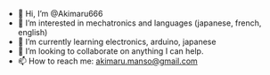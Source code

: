 - 👋 Hi, I’m @Akimaru666
- 👀 I’m interested in mechatronics and languages (japanese, french, english)
- 🌱 I’m currently learning electronics, arduino, japanese
- 💞️ I’m looking to collaborate on anything I can help.
- 📫 How to reach me: akimaru.manso@gmail.com

<!---
Akimaru666/Akimaru666 is a ✨ special ✨ repository because its `README.md` (this file) appears on your GitHub profile.
You can click the Preview link to take a look at your changes.
--->
